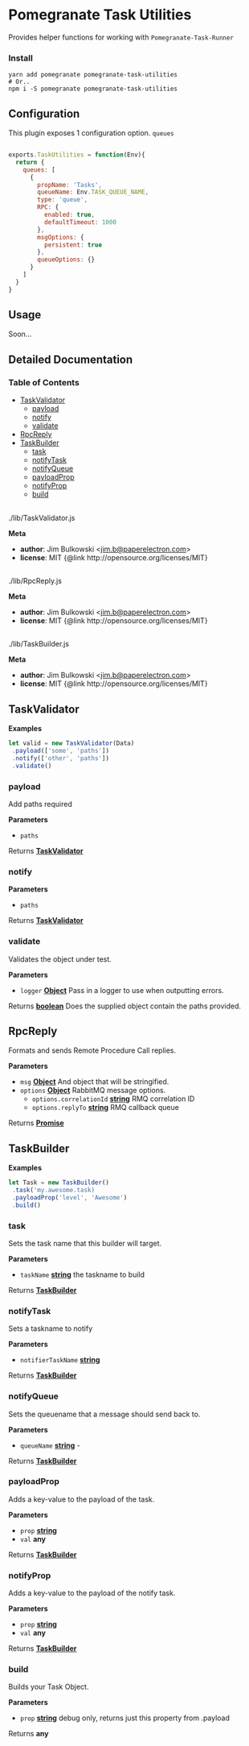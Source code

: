 # Pomegranate Task Utilities

Provides helper functions for working with `Pomegranate-Task-Runner`

### Install

``` shell
yarn add pomegranate pomegranate-task-utilities
# Or..
npm i -S pomegranate pomegranate-task-utilities
```

## Configuration

This plugin exposes 1 configuration option. `queues`

``` javascript

exports.TaskUtilities = function(Env){
  return {
    queues: [
      {
        propName: 'Tasks',
        queueName: Env.TASK_QUEUE_NAME,
        type: 'queue',
        RPC: {
          enabled: true,
          defaultTimeout: 1000
        },
        msgOptions: {
          persistent: true
        },
        queueOptions: {}
      }
    ]
  }
}

```

## Usage

Soon...

## Detailed Documentation

<!-- Generated by documentation.js. Update this documentation by updating the source code. -->

### Table of Contents

-   [TaskValidator][1]
    -   [payload][2]
    -   [notify][3]
    -   [validate][4]
-   [RpcReply][5]
-   [TaskBuilder][6]
    -   [task][7]
    -   [notifyTask][8]
    -   [notifyQueue][9]
    -   [payloadProp][10]
    -   [notifyProp][11]
    -   [build][12]

## 

./lib/TaskValidator.js

**Meta**

-   **author**: Jim Bulkowski &lt;jim.b@paperelectron.com>
-   **license**: MIT {@link http&#x3A;//opensource.org/licenses/MIT}

## 

./lib/RpcReply.js

**Meta**

-   **author**: Jim Bulkowski &lt;jim.b@paperelectron.com>
-   **license**: MIT {@link http&#x3A;//opensource.org/licenses/MIT}

## 

./lib/TaskBuilder.js

**Meta**

-   **author**: Jim Bulkowski &lt;jim.b@paperelectron.com>
-   **license**: MIT {@link http&#x3A;//opensource.org/licenses/MIT}

## TaskValidator

**Examples**

```javascript
let valid = new TaskValidator(Data)
 .payload(['some', 'paths'])
 .notify(['other', 'paths'])
 .validate()
```

### payload

Add paths required

**Parameters**

-   `paths`  

Returns **[TaskValidator][13]** 

### notify

**Parameters**

-   `paths`  

Returns **[TaskValidator][13]** 

### validate

Validates the object under test.

**Parameters**

-   `logger` **[Object][14]** Pass in a logger to use when outputting errors.

Returns **[boolean][15]** Does the supplied object contain the paths provided.

## RpcReply

Formats and sends Remote Procedure Call replies.

**Parameters**

-   `msg` **[Object][14]** And object that will be stringified.
-   `options` **[Object][14]** RabbitMQ message options.
    -   `options.correlationId` **[string][16]** RMQ correlation ID
    -   `options.replyTo` **[string][16]** RMQ callback queue

Returns **[Promise][17]** 

## TaskBuilder

**Examples**

```javascript
let Task = new TaskBuilder()
 .task('my.awesome.task)
 .payloadProp('level', 'Awesome')
 .build()
```

### task

Sets the task name that this builder will target.

**Parameters**

-   `taskName` **[string][16]** the taskname to build

Returns **[TaskBuilder][18]** 

### notifyTask

Sets a taskname to notify

**Parameters**

-   `notifierTaskName` **[string][16]** 

Returns **[TaskBuilder][18]** 

### notifyQueue

Sets the queuename that a message should send back to.

**Parameters**

-   `queueName` **[string][16]** \-

Returns **[TaskBuilder][18]** 

### payloadProp

Adds a key-value to the payload of the task.

**Parameters**

-   `prop` **[string][16]** 
-   `val` **any** 

Returns **[TaskBuilder][18]** 

### notifyProp

Adds a key-value to the payload of the notify task.

**Parameters**

-   `prop` **[string][16]** 
-   `val` **any** 

Returns **[TaskBuilder][18]** 

### build

Builds your Task Object.

**Parameters**

-   `prop` **[string][16]** debug only, returns just this property from .payload

Returns **any** 

[1]: #taskvalidator

[2]: #payload

[3]: #notify

[4]: #validate

[5]: #rpcreply

[6]: #taskbuilder

[7]: #task

[8]: #notifytask

[9]: #notifyqueue

[10]: #payloadprop

[11]: #notifyprop

[12]: #build

[13]: #taskvalidator

[14]: https://developer.mozilla.org/docs/Web/JavaScript/Reference/Global_Objects/Object

[15]: https://developer.mozilla.org/docs/Web/JavaScript/Reference/Global_Objects/Boolean

[16]: https://developer.mozilla.org/docs/Web/JavaScript/Reference/Global_Objects/String

[17]: https://developer.mozilla.org/docs/Web/JavaScript/Reference/Global_Objects/Promise

[18]: #taskbuilder
